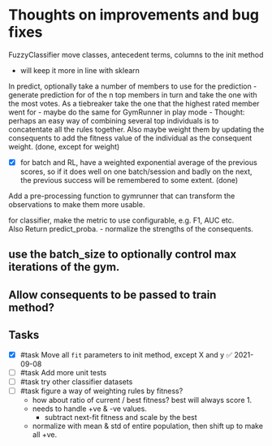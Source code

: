 
# Thoughts on improvements and bug fixes

FuzzyClassifier move classes, antecedent terms, columns to the init method
- will keep it more in line with sklearn


In predict, optionally take a number of members to use for the prediction
        - generate prediction for of the n top members in turn and take the one with the most votes.  As a tiebreaker take the one that the highest rated member went for
        - maybe do the same for GymRunner in play mode
        - Thought:  perhaps an easy way of combining several top individuals is to concatentate all the rules together.  Also maybe weight them by updating the consequents to add the fitness value of the individual as the consequent weight. (done, except for weight)

- [X] for batch and RL, have a weighted exponential average of the previous scores, so if it does well on one batch/session and badly on the next, the previous success will be remembered to some extent. (done)

Add a pre-processing function to gymrunner that can transform the observations to make them more usable.

for classifier, make the metric to use configurable, e.g. F1, AUC etc.  
Also Return predict_proba.  - normalize the strengths of the consequents.


## use the batch_size to optionally control max iterations of the gym.

## Allow consequents to be passed to train method?



## Tasks

- [x] #task Move all `fit` parameters to init method, except X and y ✅ 2021-09-08
- [ ] #task Add more unit tests
- [ ] #task try other classifier datasets
- [ ] #task figure a way of weighting rules by fitness?  
    - how about ratio of current / best fitness?  best will always score 1.
    - needs to handle +ve & -ve values.
        - subtract next-fit fitness and scale by the best 
    - normalize with mean & std of entire population, then shift up to make all +ve.




